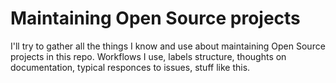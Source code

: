 # Maintaining Open Source projects

I'll try to gather all the things I know and use about maintaining Open Source projects in this repo. Workflows I use, labels structure, thoughts on documentation, typical responces to issues, stuff like this.
